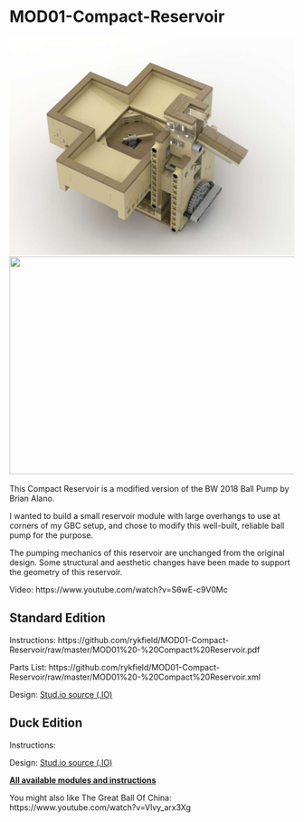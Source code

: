 <a name="README"></a>
# MOD01-Compact-Reservoir
<img width="512" height="384" src="https://github.com/rykfield/MOD01-Compact-Reservoir/raw/master/MOD01%20-%20Compact%20Reservoir.jpg">
<img width="512" height="384" src="">
<BR>

This Compact Reservoir is a modified version of the BW 2018 Ball Pump by Brian Alano.
<P>
I wanted to build a small reservoir module with large overhangs to use at corners of my GBC setup, and chose to modify this well-built, reliable ball pump for the purpose.
<P>
The pumping mechanics of this reservoir are unchanged from the original design.  Some structural and aesthetic changes have been made to support the geometry of this reservoir.
<P>Video: https://www.youtube.com/watch?v=S6wE-c9V0Mc

<H2>Standard Edition</H2>
<P>Instructions: https://github.com/rykfield/MOD01-Compact-Reservoir/raw/master/MOD01%20-%20Compact%20Reservoir.pdf
<P>Parts List: https://github.com/rykfield/MOD01-Compact-Reservoir/raw/master/MOD01%20-%20Compact%20Reservoir.xml
<P>Design: <a href="https://github.com/rykfield/MOD01-Compact-Reservoir/raw/master/MOD01%20-%20Compact%20Reservoir.io">Stud.io source (.IO)</a>

<H2>Duck Edition</H2>
<P>Instructions: 
<P>Design: <a href="">Stud.io source (.IO)</a>



<P><a href="https://github.com/rykfield/REF00-Module-Overview"><B>All available modules and instructions</b></a>

<P>You might also like The Great Ball Of China: https://www.youtube.com/watch?v=Vlvy_arx3Xg
